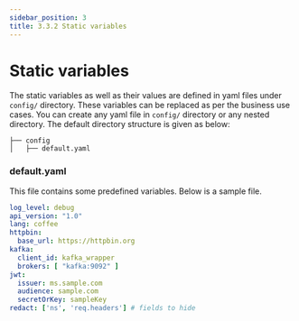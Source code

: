 ```yaml
---
sidebar_position: 3
title: 3.3.2 Static variables
---
```


# Static variables
The static variables as well as their values are defined in yaml files under `config/` directory. These variables can be replaced as per the business use cases. You can create any yaml file in `config/` directory or any nested directory. The default directory structure is given as below:

```
├── config
│   ├── default.yaml
```

### default.yaml
This file contains some predefined variables. Below is a sample file.
```yaml
log_level: debug
api_version: "1.0"
lang: coffee
httpbin:
  base_url: https://httpbin.org
kafka:
  client_id: kafka_wrapper
  brokers: [ "kafka:9092" ]
jwt:
  issuer: ms.sample.com
  audience: sample.com
  secretOrKey: sampleKey
redact: ['ns', 'req.headers'] # fields to hide
```